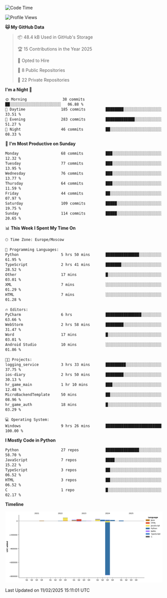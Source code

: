 <!--START_SECTION:waka-->
![Code Time](http://img.shields.io/badge/Code%20Time-602%20hrs%205%20mins-blue)

![Profile Views](http://img.shields.io/badge/Profile%20Views-2-blue)

**🐱 My GitHub Data** 

> 📦 48.4 kB Used in GitHub's Storage 
 > 
> 🏆 15 Contributions in the Year 2025
 > 
> 💼 Opted to Hire
 > 
> 📜 8 Public Repositories 
 > 
> 🔑 22 Private Repositories 
 > 
**I'm a Night 🦉** 

```text
🌞 Morning                38 commits          ██░░░░░░░░░░░░░░░░░░░░░░░   06.88 % 
🌆 Daytime                185 commits         ████████░░░░░░░░░░░░░░░░░   33.51 % 
🌃 Evening                283 commits         █████████████░░░░░░░░░░░░   51.27 % 
🌙 Night                  46 commits          ██░░░░░░░░░░░░░░░░░░░░░░░   08.33 % 
```
📅 **I'm Most Productive on Sunday** 

```text
Monday                   68 commits          ███░░░░░░░░░░░░░░░░░░░░░░   12.32 % 
Tuesday                  77 commits          ███░░░░░░░░░░░░░░░░░░░░░░   13.95 % 
Wednesday                76 commits          ███░░░░░░░░░░░░░░░░░░░░░░   13.77 % 
Thursday                 64 commits          ███░░░░░░░░░░░░░░░░░░░░░░   11.59 % 
Friday                   44 commits          ██░░░░░░░░░░░░░░░░░░░░░░░   07.97 % 
Saturday                 109 commits         █████░░░░░░░░░░░░░░░░░░░░   19.75 % 
Sunday                   114 commits         █████░░░░░░░░░░░░░░░░░░░░   20.65 % 
```


📊 **This Week I Spent My Time On** 

```text
🕑︎ Time Zone: Europe/Moscow

💬 Programming Languages: 
Python                   5 hrs 50 mins       ███████████████░░░░░░░░░░   61.95 % 
TypeScript               2 hrs 41 mins       ███████░░░░░░░░░░░░░░░░░░   28.52 % 
Other                    17 mins             █░░░░░░░░░░░░░░░░░░░░░░░░   03.01 % 
XML                      7 mins              ░░░░░░░░░░░░░░░░░░░░░░░░░   01.29 % 
HTML                     7 mins              ░░░░░░░░░░░░░░░░░░░░░░░░░   01.28 % 

🔥 Editors: 
PyCharm                  6 hrs               ████████████████░░░░░░░░░   63.66 % 
WebStorm                 2 hrs 58 mins       ████████░░░░░░░░░░░░░░░░░   31.47 % 
Word                     17 mins             █░░░░░░░░░░░░░░░░░░░░░░░░   03.01 % 
Android Studio           10 mins             ░░░░░░░░░░░░░░░░░░░░░░░░░   01.86 % 

🐱‍💻 Projects: 
logging_service          3 hrs 33 mins       █████████░░░░░░░░░░░░░░░░   37.75 % 
ios-diary                2 hrs 50 mins       ████████░░░░░░░░░░░░░░░░░   30.13 % 
hr_game_main             1 hr 10 mins        ███░░░░░░░░░░░░░░░░░░░░░░   12.48 % 
MicroBackendTemplate     50 mins             ██░░░░░░░░░░░░░░░░░░░░░░░   08.96 % 
hr_game_auth             18 mins             █░░░░░░░░░░░░░░░░░░░░░░░░   03.29 % 

💻 Operating System: 
Windows                  9 hrs 26 mins       █████████████████████████   100.00 % 
```

**I Mostly Code in Python** 

```text
Python                   27 repos            ███████████████░░░░░░░░░░   58.70 % 
JavaScript               7 repos             ████░░░░░░░░░░░░░░░░░░░░░   15.22 % 
TypeScript               3 repos             ██░░░░░░░░░░░░░░░░░░░░░░░   06.52 % 
HTML                     3 repos             ██░░░░░░░░░░░░░░░░░░░░░░░   06.52 % 
C                        1 repo              █░░░░░░░░░░░░░░░░░░░░░░░░   02.17 % 
```



**Timeline**

![Lines of Code chart](https://raw.githubusercontent.com/adlemx/adlemx/main/assets/bar_graph.png)


 Last Updated on 11/02/2025 15:11:01 UTC
<!--END_SECTION:waka-->
